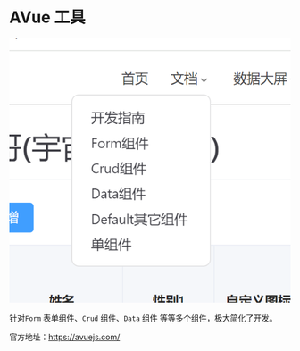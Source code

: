 # AVue 工具

![image-20241008175716653](https://raw.githubusercontent.com/xupengboo/xupengboo-picture/main/img/image-20241008175716653.png)

针对`Form` 表单组件、`Crud` 组件、`Data` 组件 等等多个组件，极大简化了开发。

官方地址：https://avuejs.com/





